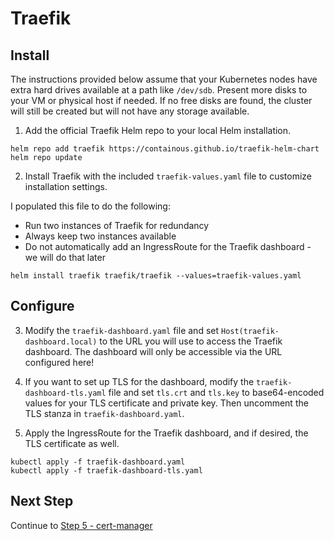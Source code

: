 # Traefik
## Install
The instructions provided below assume that your Kubernetes nodes have extra hard drives available at a path like `/dev/sdb`.  Present more disks to your VM or physical host if needed.  If no free disks are found, the cluster will still be created but will not have any storage available.

1. Add the official Traefik Helm repo to your local Helm installation.
```
helm repo add traefik https://containous.github.io/traefik-helm-chart
helm repo update
```

2. Install Traefik with the included `traefik-values.yaml` file to customize installation settings.

I populated this file to do the following:
* Run two instances of Traefik for redundancy
* Always keep two instances available
* Do not automatically add an IngressRoute for the Traefik dashboard - we will do that later

```
helm install traefik traefik/traefik --values=traefik-values.yaml
```

## Configure
3. Modify the `traefik-dashboard.yaml` file and set `Host(traefik-dashboard.local)` to the URL you will use to access the Traefik dashboard.  The dashboard will only be accessible via the URL configured here!

4. If you want to set up TLS for the dashboard, modify the `traefik-dashboard-tls.yaml` file and set `tls.crt` and `tls.key` to base64-encoded values for your TLS certificate and private key.  Then uncomment the TLS stanza in `traefik-dashboard.yaml`.

5. Apply the IngressRoute for the Traefik dashboard, and if desired, the TLS certificate as well.
```
kubectl apply -f traefik-dashboard.yaml
kubectl apply -f traefik-dashboard-tls.yaml
```

## Next Step
Continue to [Step 5 - cert-manager](../05-cert-manager/)